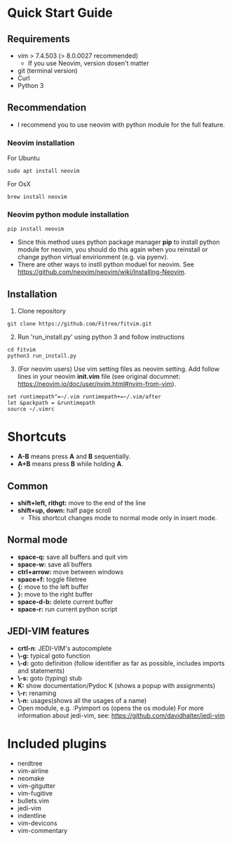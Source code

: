 # Quick Start Guide
## Requirements
* vim > 7.4.503 (> 8.0.0027 recommended)
    * If you use Neovim, version dosen't matter
* git (terminal version)
* Curl
* Python 3

## Recommendation
* I recommend you to use neovim with python module for the full feature.

### Neovim installation
For Ubuntu
~~~
sudo apt install neovim
~~~
For OsX
~~~
brew install neovim
~~~

### Neovim python module installation
~~~
pip install neovim
~~~
* Since this method uses python package manager **pip** to install python module for neovim, you should do this again when you reinstall or change python virtual envirionment (e.g. via pyenv).
* There are other ways to instll python moduel for neovim. See https://github.com/neovim/neovim/wiki/Installing-Neovim.


## Installation
1. Clone repository
~~~
git clone https://github.com/Fitree/fitvim.git
~~~

2. Run 'run_install.py' using python 3 and follow instructions
~~~
cd fitvim
python3 run_install.py
~~~

3. (For neovim users) Use vim setting files as neovim setting.
Add follow lines in your neovim **init.vim** file (see original documnet: https://neovim.io/doc/user/nvim.html#nvim-from-vim).
~~~
set runtimepath^=~/.vim runtimepath+=~/.vim/after
let &packpath = &runtimepath
source ~/.vimrc
~~~

# Shortcuts
* **A-B** means press **A** and **B** sequentially.
* **A+B** means press **B** while holding **A**.
## Common
* **shift+left, rithgt:** move to the end of the line
* **shift+up, down:** half page scroll
    * This shortcut changes mode to normal mode only in insert mode.
## Normal mode
* **space-q:** save all buffers and quit vim
* **space-w:** save all buffers
* **ctrl+arrow:** move between windows
* **space+f:** toggle filetree
* **{:** move to the left buffer
* **}:** move to the right buffer
* **space-d-b:** delete current buffer
* **space-r:** run current python script
## JEDI-VIM features
* **crtl-n**: JEDI-VIM's autocomplete
* **\\-g:** typical goto function
* **\\-d:** goto definition (follow identifier as far as possible, includes imports and statements)
* **\\-s:** goto (typing) stub
* **K:** show documentation/Pydoc K (shows a popup with assignments)
* **\\-r:** renaming
* **\\-n:** usages(shows all the usages of a name)
* Open module, e.g. :Pyimport os (opens the os module)
For more information about jedi-vim, see: https://github.com/davidhalter/jedi-vim

# Included plugins
* nerdtree
* vim-airline
* neomake
* vim-gitgutter
* vim-fugitive
* bullets.vim
* jedi-vim
* indentline
* vim-devicons
* vim-commentary
